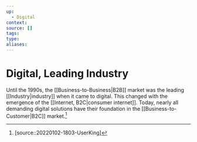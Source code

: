```yaml
---
up:
  - Digital
context:
source: []
tags: 
type:
aliases:
---
```


# Digital, Leading Industry

Until the 1990s, the [[Business-to-Business|B2B]] market was the leading [[Industry|industry]] when it came to digital. This changed with the emergence of the [[Internet, B2C|consumer internet]]. Today, nearly all demanding digital solutions have their foundation in the [[Business-to-Customer|B2C]] market.[^1]

[^1]: [source::20220102-1803-UserKing]
